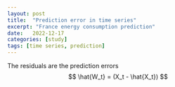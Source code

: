 ```yaml
---
layout: post
title:  "Prediction error in time series"
excerpt: "France energy consumption prediction"
date:   2022-12-17
categories: [study]
tags: [time series, prediction]
---
```




The residuals are the prediction errors
$$
\hat{W_t} = (X_t - \hat{X_t})
$$